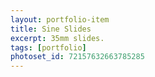 ```yaml
---
layout: portfolio-item
title: Sine Slides
excerpt: 35mm slides.
tags: [portfolio]
photoset_id: 72157632663785285
---
```

